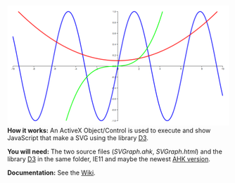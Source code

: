 ![Main Image Plot](https://github.com/CapnOdin/SVGraph/blob/master/Documentation/img/Main.png)
**How it works:** An ActiveX Object/Control is used to execute and show JavaScript that make a SVG using the library [D3](https://d3js.org/d3.v4.js).

**You will need:** The two source files (_SVGraph.ahk_, _SVGraph.html_) and the library [D3](https://d3js.org/d3.v4.js) in the same folder, IE11 and maybe the newest [AHK version](https://autohotkey.com/download/).

**Documentation:** See the [Wiki](https://github.com/CapnOdin/SVGraph/wiki).
